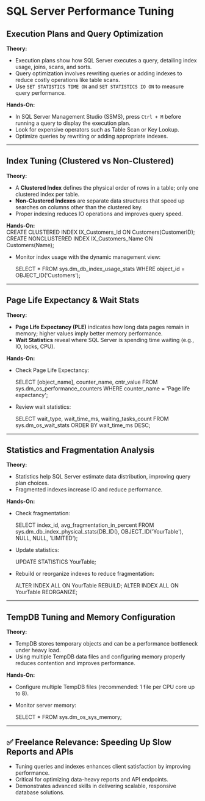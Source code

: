 # SQL Server Performance Tuning

## Execution Plans and Query Optimization  
**Theory:**  
- Execution plans show how SQL Server executes a query, detailing index usage, joins, scans, and sorts.  
- Query optimization involves rewriting queries or adding indexes to reduce costly operations like table scans.  
- Use `SET STATISTICS TIME ON` and `SET STATISTICS IO ON` to measure query performance.

**Hands-On:**  
- In SQL Server Management Studio (SSMS), press `Ctrl + M` before running a query to display the execution plan.  
- Look for expensive operators such as Table Scan or Key Lookup.  
- Optimize queries by rewriting or adding appropriate indexes.

---

## Index Tuning (Clustered vs Non-Clustered)  
**Theory:**  
- A **Clustered Index** defines the physical order of rows in a table; only one clustered index per table.  
- **Non-Clustered Indexes** are separate data structures that speed up searches on columns other than the clustered key.  
- Proper indexing reduces IO operations and improves query speed.

**Hands-On:**  
    CREATE CLUSTERED INDEX IX_Customers_Id ON Customers(CustomerID);
    CREATE NONCLUSTERED INDEX IX_Customers_Name ON Customers(Name);

- Monitor index usage with the dynamic management view:

    SELECT * FROM sys.dm_db_index_usage_stats WHERE object_id = OBJECT_ID('Customers');

---

## Page Life Expectancy & Wait Stats  
**Theory:**  
- **Page Life Expectancy (PLE)** indicates how long data pages remain in memory; higher values imply better memory performance.  
- **Wait Statistics** reveal where SQL Server is spending time waiting (e.g., IO, locks, CPU).

**Hands-On:**  
- Check Page Life Expectancy:

    SELECT [object_name], counter_name, cntr_value
    FROM sys.dm_os_performance_counters
    WHERE counter_name = 'Page life expectancy';

- Review wait statistics:

    SELECT wait_type, wait_time_ms, waiting_tasks_count
    FROM sys.dm_os_wait_stats
    ORDER BY wait_time_ms DESC;

---

## Statistics and Fragmentation Analysis  
**Theory:**  
- Statistics help SQL Server estimate data distribution, improving query plan choices.  
- Fragmented indexes increase IO and reduce performance.

**Hands-On:**  
- Check fragmentation:

    SELECT index_id, avg_fragmentation_in_percent
    FROM sys.dm_db_index_physical_stats(DB_ID(), OBJECT_ID('YourTable'), NULL, NULL, 'LIMITED');

- Update statistics:

    UPDATE STATISTICS YourTable;

- Rebuild or reorganize indexes to reduce fragmentation:

    ALTER INDEX ALL ON YourTable REBUILD;
    ALTER INDEX ALL ON YourTable REORGANIZE;

---

## TempDB Tuning and Memory Configuration  
**Theory:**  
- TempDB stores temporary objects and can be a performance bottleneck under heavy load.  
- Using multiple TempDB data files and configuring memory properly reduces contention and improves performance.

**Hands-On:**  
- Configure multiple TempDB files (recommended: 1 file per CPU core up to 8).  
- Monitor server memory:

    SELECT * FROM sys.dm_os_sys_memory;

---

## ✅ Freelance Relevance: Speeding Up Slow Reports and APIs  
- Tuning queries and indexes enhances client satisfaction by improving performance.  
- Critical for optimizing data-heavy reports and API endpoints.  
- Demonstrates advanced skills in delivering scalable, responsive database solutions.
